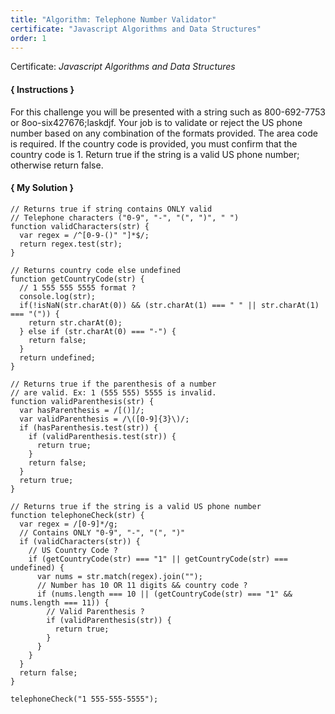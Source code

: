 ```yaml
---
title: "Algorithm: Telephone Number Validator"
certificate: "Javascript Algorithms and Data Structures"
order: 1
---
```

Certificate: *Javascript Algorithms and Data Structures*
#### { Instructions }
For this challenge you will be presented with a string such as 800-692-7753 or 8oo-six427676;laskdjf. Your job is to validate or reject the US phone number based on any combination of the formats provided. The area code is required. If the country code is provided, you must confirm that the country code is 1. Return true if the string is a valid US phone number; otherwise return false.

#### { My Solution }
```
// Returns true if string contains ONLY valid
// Telephone characters ("0-9", "-", "(", ")", " ")
function validCharacters(str) {
  var regex = /^[0-9-()" "]*$/;
  return regex.test(str);
}

// Returns country code else undefined
function getCountryCode(str) {
  // 1 555 555 5555 format ?
  console.log(str);
  if(!isNaN(str.charAt(0)) && (str.charAt(1) === " " || str.charAt(1) === "(")) {
    return str.charAt(0);
  } else if (str.charAt(0) === "-") {
    return false;
  }
  return undefined;
}

// Returns true if the parenthesis of a number
// are valid. Ex: 1 (555 555) 5555 is invalid.
function validParenthesis(str) {
  var hasParenthesis = /[()]/;
  var validParenthesis = /\([0-9]{3}\)/;
  if (hasParenthesis.test(str)) {
    if (validParenthesis.test(str)) {
      return true;
    }
    return false;
  }
  return true;
}

// Returns true if the string is a valid US phone number
function telephoneCheck(str) {
  var regex = /[0-9]*/g;
  // Contains ONLY "0-9", "-", "(", ")"
  if (validCharacters(str)) {
    // US Country Code ?
    if (getCountryCode(str) === "1" || getCountryCode(str) === undefined) {
      var nums = str.match(regex).join("");
      // Number has 10 OR 11 digits && country code ?
      if (nums.length === 10 || (getCountryCode(str) === "1" && nums.length === 11)) {
        // Valid Parenthesis ?
        if (validParenthesis(str)) {
          return true;
        }
      }
    }
  }
  return false;
}

telephoneCheck("1 555-555-5555");
```